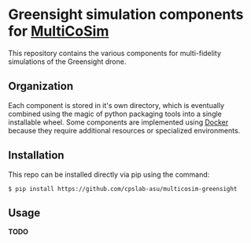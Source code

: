 # Greensight simulation components for [MultiCoSim][multicosim]

This repository contains the various components for multi-fidelity simulations
of the Greensight drone.

## Organization

Each component is stored in it's own directory, which is eventually combined
using the magic of python packaging tools into a single installable wheel. Some
components are implemented using [Docker][docker] because they require
additional resources or specialized environments.

## Installation

This repo can be installed directly via pip using the command:

```console
$ pip install https://github.com/cpslab-asu/multicosim-greensight
```

## Usage

**TODO**

[multicosim]: https://github.com/cpslab-asu/multicosim
[docker]: https://docker.com

